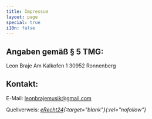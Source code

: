 ```yaml
---
title: Impressum
layout: page
special: true
i18n: false
---
```


Angaben gemäß § 5 TMG:
----------------------
Leon Braje
Am Kalkofen 1
30952 Ronnenberg

Kontakt:
--------
E-Mail: <leonbrajemusik@gmail.com>

Quellverweis: _[eRecht24](https://www.e-recht24.de/impressum-generator.html){:target="blank"}{:rel="nofollow"}_